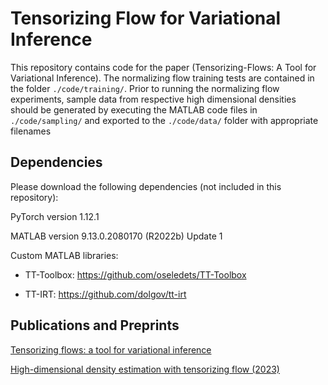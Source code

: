 # Tensorizing Flow for Variational Inference

This repository contains code for the paper (Tensorizing-Flows: A Tool for Variational Inference). The normalizing flow training tests are contained in the folder `./code/training/`. Prior to running the normalizing flow experiments, sample data from respective high dimensional densities should be generated by executing the MATLAB code files in `./code/sampling/` and exported to the `./code/data/` folder with appropriate filenames

Dependencies
---
Please download the following dependencies (not included in this repository):

PyTorch version 1.12.1

MATLAB version 9.13.0.2080170 (R2022b) Update 1

Custom MATLAB libraries:

* TT-Toolbox: https://github.com/oseledets/TT-Toolbox

* TT-IRT: https://github.com/dolgov/tt-irt

Publications and Preprints
---

[Tensorizing flows: a tool for variational inference](https://arxiv.org/abs/2305.02460)

[High-dimensional density estimation with tensorizing flow (2023)](https://link.springer.com/article/10.1007/s40687-023-00395-x)


